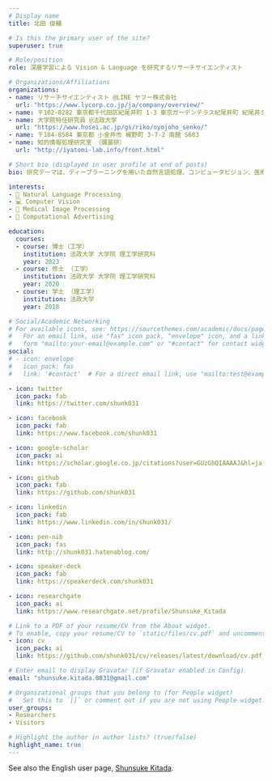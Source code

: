 ```yaml
---
# Display name
title: 北田 俊輔

# Is this the primary user of the site?
superuser: true

# Role/position
role: 深層学習による Vision & Language を研究するリサーチサイエンティスト

# Organizations/Affiliations
organizations:
- name: リサーチサイエンティスト @LINE ヤフー株式会社
  url: "https://www.lycorp.co.jp/ja/company/overview/"
- name: 〒102-8282 東京都千代田区紀尾井町 1-3 東京ガーデンテラス紀尾井町 紀尾井タワー
- name: 大学院特任研究員 @法政大学
  url: "https://www.hosei.ac.jp/gs/riko/oyojoho_senko/"
- name: 〒184-8584 東京都 小金井市 梶野町 3-7-2 南館 S603
- name: 知的情報処理研究室 （彌冨研）
  url: "http://iyatomi-lab.info/front.html"

# Short bio (displayed in user profile at end of posts)
bio: 研究テーマは、ディープラーニングを用いた自然言語処理、コンピュータビジョン、医療画像処理、計算広告などです

interests:
- 🤖 Natural Language Processing
- 💻 Computer Vision
- 🏥 Medical Image Processing
- 📃 Computational Advertising

education:
  courses:
  - course: 博士（工学）
    institution: 法政大学 大学院 理工学研究科
    year: 2023
  - course: 修士 （工学）
    institution: 法政大学 大学院 理工学研究科
    year: 2020
  - course: 学士 （理工学）
    institution: 法政大学
    year: 2018

# Social/Academic Networking
# For available icons, see: https://sourcethemes.com/academic/docs/page-builder/#icons
#   For an email link, use "fas" icon pack, "envelope" icon, and a link in the
#   form "mailto:your-email@example.com" or "#contact" for contact widget.
social:
# - icon: envelope
#   icon_pack: fas
#   link: '#contact'  # For a direct email link, use "mailto:test@example.org".

- icon: twitter
  icon_pack: fab
  link: https://twitter.com/shunk031

- icon: facebook
  icon_pack: fab
  link: https://www.facebook.com/shunk031

- icon: google-scholar
  icon_pack: ai
  link: https://scholar.google.co.jp/citations?user=GUzGhQIAAAAJ&hl=ja

- icon: github
  icon_pack: fab
  link: https://github.com/shunk031

- icon: linkedin
  icon_pack: fab
  link: https://www.linkedin.com/in/shunk031/

- icon: pen-nib
  icon_pack: fas
  link: http://shunk031.hatenablog.com/

- icon: speaker-deck
  icon_pack: fab
  link: https://speakerdeck.com/shunk031

- icon: researchgate
  icon_pack: ai
  link: https://www.researchgate.net/profile/Shunsuke_Kitada

# Link to a PDF of your resume/CV from the About widget.
# To enable, copy your resume/CV to `static/files/cv.pdf` and uncomment the lines below.
- icon: cv
  icon_pack: ai
  link: https://github.com/shunk031/cv/releases/latest/download/cv.pdf

# Enter email to display Gravatar (if Gravatar enabled in Config)
email: "shunsuke.kitada.0831@gmail.com"

# Organizational groups that you belong to (for People widget)
#   Set this to `[]` or comment out if you are not using People widget.
user_groups:
- Researchers
- Visitors

# Highlight the author in author lists? (true/false)
highlight_name: true
---
```


See also the English user page, [Shunsuke Kitada](/authors/shunsuke-kitada).
